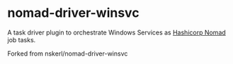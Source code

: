 # nomad-driver-winsvc

A task driver plugin to orchestrate Windows Services as [Hashicorp Nomad](https://www.nomadproject.io/) job tasks. </br>

Forked from nskerl/nomad-driver-winsvc